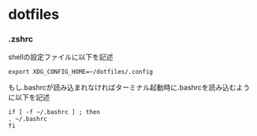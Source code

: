 # dotfiles
### .zshrc
shellの設定ファイルに以下を記述
```~/.bashrc
export XDG_CONFIG_HOME=~/dotfiles/.config
```
もし.bashrcが読み込まれなければターミナル起動時に.bashrcを読み込むように以下を記述
```~/.bash_profile
if [ -f ~/.bashrc ] ; then
. ~/.bashrc
fi
```
